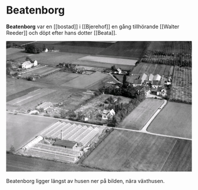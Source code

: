 # Beatenborg

**Beatenborg** var en [[bostad]] i [[Bjerehof]] en gång tillhörande [[Walter Reeder]] och döpt efter hans dotter [[Beata]].

![Bjerehof_002](images/Bjerehof_002.jpg)

Beatenborg ligger längst av husen ner på bilden, nära växthusen.
